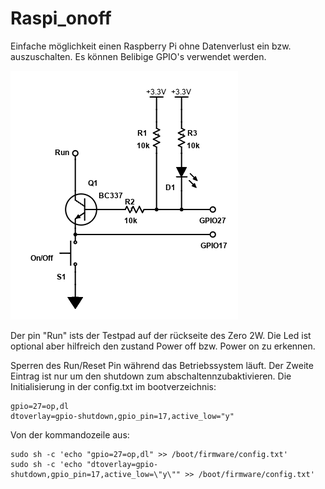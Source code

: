 # Raspi_onoff
Einfache möglichkeit einen Raspberry Pi ohne Datenverlust ein bzw. auszuschalten.
Es können Belibige GPIO's verwendet werden.

![Logo](./images/schematic.png)

Der pin "Run" ists der Testpad auf der rückseite des Zero 2W.
Die Led ist optional aber hilfreich den zustand Power off bzw. Power on zu erkennen.

Sperren des Run/Reset Pin während das Betriebssystem läuft.
Der Zweite Eintrag ist nur um den shutdown zum abschaltennzubaktivieren.
Die Initialisierung in der config.txt im bootverzeichnis:
```
gpio=27=op,dl 
dtoverlay=gpio-shutdown,gpio_pin=17,active_low="y"
```

Von der kommandozeile aus:
```shell
sudo sh -c 'echo "gpio=27=op,dl" >> /boot/firmware/config.txt'
sudo sh -c 'echo "dtoverlay=gpio-shutdown,gpio_pin=17,active_low=\"y\"" >> /boot/firmware/config.txt'
